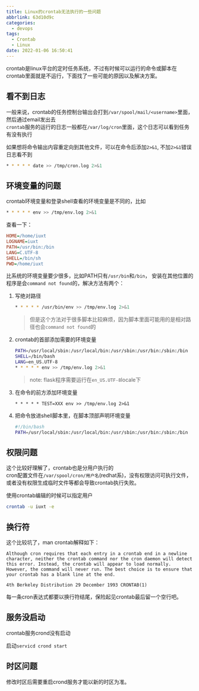 ```yaml
---
title: Linux的crontab无法执行的一些问题
abbrlink: 63d10d9c
categories:
  - devops
tags:
  - Crontab
  - Linux
date: 2022-01-06 16:50:41
---
```


crontab是linux平台的定时任务系统，不过有时候可以运行的命令或脚本在crontab里面就是不运行，下面找了一些可能的原因以及解决方案。

## 看不到日志

一般来说，crontab的任务控制台输出会打到`/var/spool/mail/<username>`里面，然后通过email发出去  
`crontab`服务的运行的日志一般都在`/var/log/cron`里面，这个日志可以看到任务有没有执行  

如果想将命令输出内容重定向到其他文件，可以在命令后添加`2>&1`, 不加`2>&1`错误日志看不到

```bash
* * * * * date >> /tmp/cron.log 2>&1
```

## 环境变量的问题

crontab环境变量和登录shell查看的环境变量是不同的，比如

```bash
* * * * * env >> /tmp/env.log 2>&1
```

查看一下：

```ini
HOME=/home/iuxt
LOGNAME=iuxt
PATH=/usr/bin:/bin
LANG=C.UTF-8
SHELL=/bin/sh
PWD=/home/iuxt
```

比系统的环境变量要少很多，比如PATH只有`/usr/bin`和`/bin`， 安装在其他位置的程序是会`command not found`的，解决方法有两个：

1. 写绝对路径

    ```bash
    * * * * * /usr/bin/env >> /tmp/env.log 2>&1
    ```

    > 但是这个方法对于很多脚本比较麻烦，因为脚本里面可能用的是相对路径也会`command not found`的

2. crontab的首部添加需要的环境变量

    ```bash
    PATH=/usr/local/sbin:/usr/local/bin:/usr/sbin:/usr/bin:/sbin:/bin
    SHELL=/bin/bash
    LANG=en_US.UTF-8
    * * * * * env >> /tmp/env.log 2>&1
    ```

    > note: flask程序需要运行在`en_US.UTF-8`locale下

3. 在命令的前方添加环境变量

    ```crontab
    * * * * * TEST=XXX env >> /tmp/env.log 2>&1
    ```

4. 把命令放进shell脚本里，在脚本顶部声明环境变量

    ```bash
    #!/bin/bash
    PATH=/usr/local/sbin:/usr/local/bin:/usr/sbin:/usr/bin:/sbin:/bin
    ```

## 权限问题

这个比较好理解了，crontab也是分用户执行的  
cron配置文件在`/var/spool/cron/用户名`(redhat系)，没有权限访问可执行文件，或者没有权限生成临时文件等都会导致crontab执行失败。

使用crontab编辑的时候可以指定用户

```bash
crontab -u iuxt -e
```

## 换行符

这个比较坑了，man crontab解释如下：

```text
Although cron requires that each entry in a crontab end in a newline character, neither the crontab command nor the cron daemon will detect this error. Instead, the crontab will appear to load normally. However, the command will never run. The best choice is to ensure that your crontab has a blank line at the end.

4th Berkeley Distribution 29 December 1993 CRONTAB(1)
```

每一条cron表达式都要以换行符结尾，保险起见crontab最后留一个空行吧。

## 服务没启动

crontab服务crond没有启动

启动`servicd crond start`

## 时区问题

修改时区后需要重启crond服务才能以新的时区为准。
